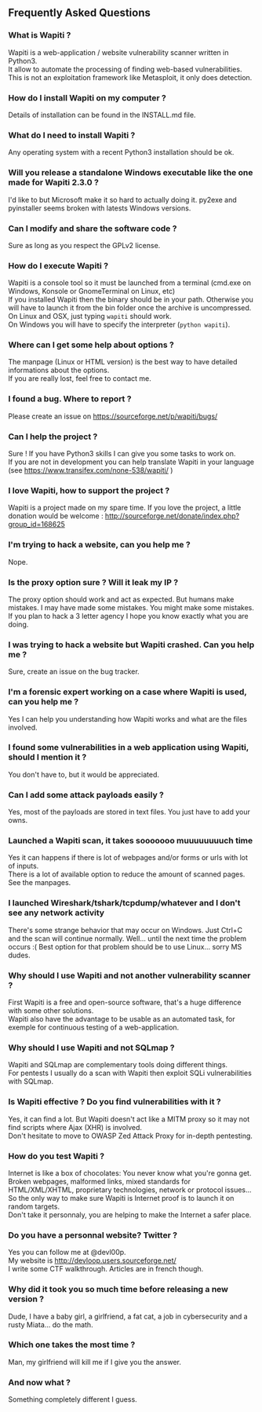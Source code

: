 ## Frequently Asked Questions ##

### What is Wapiti ? ###

Wapiti is a web-application / website vulnerability scanner written in Python3.  
It allow to automate the processing of finding web-based vulnerabilities.  
This is not an exploitation framework like Metasploit, it only does detection.

### How do I install Wapiti on my computer ? ###

Details of installation can be found in the INSTALL.md file.

### What do I need to install Wapiti ? ###

Any operating system with a recent Python3 installation should be ok.

### Will you release a standalone Windows executable like the one made for Wapiti 2.3.0 ? ###

I'd like to but Microsoft make it so hard to actually doing it. py2exe and pyinstaller seems broken with latests Windows versions.

### Can I modify and share the software code ? ###

Sure as long as you respect the GPLv2 license.

### How do I execute Wapiti ? ###

Wapiti is a console tool so it must be launched from a terminal (cmd.exe on Windows, Konsole or GnomeTerminal on Linux, etc)  
If you installed Wapiti then the binary should be in your path. Otherwise you will have to launch it from the bin folder once the archive is uncompressed.  
On Linux and OSX, just typing `wapiti` should work.  
On Windows you will have to specify the interpreter (`python wapiti`).

### Where can I get some help about options ? ###

The manpage (Linux or HTML version) is the best way to have detailed informations about the options.  
If you are really lost, feel free to contact me.

### I found a bug. Where to report ? ###

Please create an issue on https://sourceforge.net/p/wapiti/bugs/

### Can I help the project ? ###

Sure ! If you have Python3 skills I can give you some tasks to work on.  
If you are not in development you can help translate Wapiti in your language (see https://www.transifex.com/none-538/wapiti/ )

### I love Wapiti, how to support the project ? ###

Wapiti is a project made on my spare time. If you love the project, a little donation would be welcome :
http://sourceforge.net/donate/index.php?group_id=168625  

### I'm trying to hack a website, can you help me ? ###

Nope.

### Is the proxy option sure ? Will it leak my IP ? ###

The proxy option should work and act as expected. But humans make mistakes. I may have made some mistakes. You might make some mistakes.  
If you plan to hack a 3 letter agency I hope you know exactly what you are doing.

### I was trying to hack a website but Wapiti crashed. Can you help me ? ###

Sure, create an issue on the bug tracker.

### I'm a forensic expert working on a case where Wapiti is used, can you help me ? ###

Yes I can help you understanding how Wapiti works and what are the files involved.

### I found some vulnerabilities in a web application using Wapiti, should I mention it ? ###

You don't have to, but it would be appreciated.

### Can I add some attack payloads easily ? ###

Yes, most of the payloads are stored in text files. You just have to add your owns.

### Launched a Wapiti scan, it takes sooooooo muuuuuuuuch time ####

Yes it can happens if there is lot of webpages and/or forms or urls with lot of inputs.  
There is a lot of available option to reduce the amount of scanned pages. See the manpages.

### I launched Wireshark/tshark/tcpdump/whatever and I don't see any network activity ###

There's some strange behavior that may occur on Windows. Just Ctrl+C and the scan will continue normally.
Well... until the next time the problem occurs :(
Best option for that problem should be to use Linux... sorry MS dudes.

### Why should I use Wapiti and not another vulnerability scanner ? ###

First Wapiti is a free and open-source software, that's a huge difference with some other solutions.  
Wapiti also have the advantage to be usable as an automated task, for exemple for continuous testing of a web-application.

### Why should I use Wapiti and not SQLmap ? ###

Wapiti and SQLmap are complementary tools doing different things.  
For pentests I usually do a scan with Wapiti then exploit SQLi vulnerabilities with SQLmap.

### Is Wapiti effective ? Do you find vulnerabilities with it ? ###

Yes, it can find a lot. But Wapiti doesn't act like a MITM proxy so it may not find scripts where Ajax (XHR) is involved.  
Don't hesitate to move to OWASP Zed Attack Proxy for in-depth pentesting.

### How do you test Wapiti ? ###

Internet is like a box of chocolates: You never know what you're gonna get.  
Broken webpages, malformed links, mixed standards for HTML/XML/XHTML, proprietary technologies, network or protocol issues...
So the only way to make sure Wapiti is Internet proof is to launch it on random targets.  
Don't take it personnaly, you are helping to make the Internet a safer place.

### Do you have a personnal website? Twitter ? ###

Yes you can follow me at @devl00p.  
My website is http://devloop.users.sourceforge.net/  
I write some CTF walkthrough. Articles are in french though.

### Why did it took you so much time before releasing a new version ? ###

Dude, I have a baby girl, a girlfriend, a fat cat, a job in cybersecurity and a rusty Miata... do the math.

### Which one takes the most time ? ###

Man, my girlfriend will kill me if I give you the answer.

### And now what ? ###

Something completely different I guess.
